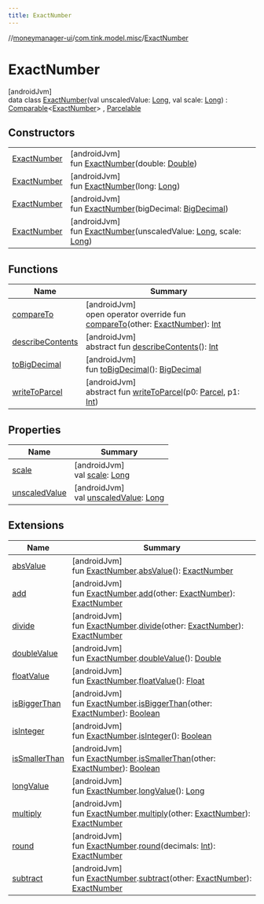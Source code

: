 ```yaml
---
title: ExactNumber
---
```

//[moneymanager-ui](../../../index.html)/[com.tink.model.misc](../index.html)/[ExactNumber](index.html)



# ExactNumber



[androidJvm]\
data class [ExactNumber](index.html)(val unscaledValue: [Long](https://kotlinlang.org/api/latest/jvm/stdlib/kotlin/-long/index.html), val scale: [Long](https://kotlinlang.org/api/latest/jvm/stdlib/kotlin/-long/index.html)) : [Comparable](https://kotlinlang.org/api/latest/jvm/stdlib/kotlin/-comparable/index.html)&lt;[ExactNumber](index.html)&gt; , [Parcelable](https://developer.android.com/reference/kotlin/android/os/Parcelable.html)



## Constructors


| | |
|---|---|
| [ExactNumber](-exact-number.html) | [androidJvm]<br>fun [ExactNumber](-exact-number.html)(double: [Double](https://kotlinlang.org/api/latest/jvm/stdlib/kotlin/-double/index.html)) |
| [ExactNumber](-exact-number.html) | [androidJvm]<br>fun [ExactNumber](-exact-number.html)(long: [Long](https://kotlinlang.org/api/latest/jvm/stdlib/kotlin/-long/index.html)) |
| [ExactNumber](-exact-number.html) | [androidJvm]<br>fun [ExactNumber](-exact-number.html)(bigDecimal: [BigDecimal](https://developer.android.com/reference/kotlin/java/math/BigDecimal.html)) |
| [ExactNumber](-exact-number.html) | [androidJvm]<br>fun [ExactNumber](-exact-number.html)(unscaledValue: [Long](https://kotlinlang.org/api/latest/jvm/stdlib/kotlin/-long/index.html), scale: [Long](https://kotlinlang.org/api/latest/jvm/stdlib/kotlin/-long/index.html)) |


## Functions


| Name | Summary |
|---|---|
| [compareTo](compare-to.html) | [androidJvm]<br>open operator override fun [compareTo](compare-to.html)(other: [ExactNumber](index.html)): [Int](https://kotlinlang.org/api/latest/jvm/stdlib/kotlin/-int/index.html) |
| [describeContents](../../com.tink.service.provider/-provider-filter/index.html#-1578325224%2FFunctions%2F1000845458) | [androidJvm]<br>abstract fun [describeContents](../../com.tink.service.provider/-provider-filter/index.html#-1578325224%2FFunctions%2F1000845458)(): [Int](https://kotlinlang.org/api/latest/jvm/stdlib/kotlin/-int/index.html) |
| [toBigDecimal](to-big-decimal.html) | [androidJvm]<br>fun [toBigDecimal](to-big-decimal.html)(): [BigDecimal](https://developer.android.com/reference/kotlin/java/math/BigDecimal.html) |
| [writeToParcel](../../com.tink.service.provider/-provider-filter/index.html#-1754457655%2FFunctions%2F1000845458) | [androidJvm]<br>abstract fun [writeToParcel](../../com.tink.service.provider/-provider-filter/index.html#-1754457655%2FFunctions%2F1000845458)(p0: [Parcel](https://developer.android.com/reference/kotlin/android/os/Parcel.html), p1: [Int](https://kotlinlang.org/api/latest/jvm/stdlib/kotlin/-int/index.html)) |


## Properties


| Name | Summary |
|---|---|
| [scale](scale.html) | [androidJvm]<br>val [scale](scale.html): [Long](https://kotlinlang.org/api/latest/jvm/stdlib/kotlin/-long/index.html) |
| [unscaledValue](unscaled-value.html) | [androidJvm]<br>val [unscaledValue](unscaled-value.html): [Long](https://kotlinlang.org/api/latest/jvm/stdlib/kotlin/-long/index.html) |


## Extensions


| Name | Summary |
|---|---|
| [absValue](../../se.tink.commons.extensions/abs-value.html) | [androidJvm]<br>fun [ExactNumber](index.html).[absValue](../../se.tink.commons.extensions/abs-value.html)(): [ExactNumber](index.html) |
| [add](../../se.tink.commons.extensions/add.html) | [androidJvm]<br>fun [ExactNumber](index.html).[add](../../se.tink.commons.extensions/add.html)(other: [ExactNumber](index.html)): [ExactNumber](index.html) |
| [divide](../../se.tink.commons.extensions/divide.html) | [androidJvm]<br>fun [ExactNumber](index.html).[divide](../../se.tink.commons.extensions/divide.html)(other: [ExactNumber](index.html)): [ExactNumber](index.html) |
| [doubleValue](../../se.tink.commons.extensions/double-value.html) | [androidJvm]<br>fun [ExactNumber](index.html).[doubleValue](../../se.tink.commons.extensions/double-value.html)(): [Double](https://kotlinlang.org/api/latest/jvm/stdlib/kotlin/-double/index.html) |
| [floatValue](../../se.tink.commons.extensions/float-value.html) | [androidJvm]<br>fun [ExactNumber](index.html).[floatValue](../../se.tink.commons.extensions/float-value.html)(): [Float](https://kotlinlang.org/api/latest/jvm/stdlib/kotlin/-float/index.html) |
| [isBiggerThan](../../se.tink.commons.extensions/is-bigger-than.html) | [androidJvm]<br>fun [ExactNumber](index.html).[isBiggerThan](../../se.tink.commons.extensions/is-bigger-than.html)(other: [ExactNumber](index.html)): [Boolean](https://kotlinlang.org/api/latest/jvm/stdlib/kotlin/-boolean/index.html) |
| [isInteger](../../se.tink.commons.extensions/is-integer.html) | [androidJvm]<br>fun [ExactNumber](index.html).[isInteger](../../se.tink.commons.extensions/is-integer.html)(): [Boolean](https://kotlinlang.org/api/latest/jvm/stdlib/kotlin/-boolean/index.html) |
| [isSmallerThan](../../se.tink.commons.extensions/is-smaller-than.html) | [androidJvm]<br>fun [ExactNumber](index.html).[isSmallerThan](../../se.tink.commons.extensions/is-smaller-than.html)(other: [ExactNumber](index.html)): [Boolean](https://kotlinlang.org/api/latest/jvm/stdlib/kotlin/-boolean/index.html) |
| [longValue](../../se.tink.commons.extensions/long-value.html) | [androidJvm]<br>fun [ExactNumber](index.html).[longValue](../../se.tink.commons.extensions/long-value.html)(): [Long](https://kotlinlang.org/api/latest/jvm/stdlib/kotlin/-long/index.html) |
| [multiply](../../se.tink.commons.extensions/multiply.html) | [androidJvm]<br>fun [ExactNumber](index.html).[multiply](../../se.tink.commons.extensions/multiply.html)(other: [ExactNumber](index.html)): [ExactNumber](index.html) |
| [round](../../se.tink.commons.extensions/round.html) | [androidJvm]<br>fun [ExactNumber](index.html).[round](../../se.tink.commons.extensions/round.html)(decimals: [Int](https://kotlinlang.org/api/latest/jvm/stdlib/kotlin/-int/index.html)): [ExactNumber](index.html) |
| [subtract](../../se.tink.commons.extensions/subtract.html) | [androidJvm]<br>fun [ExactNumber](index.html).[subtract](../../se.tink.commons.extensions/subtract.html)(other: [ExactNumber](index.html)): [ExactNumber](index.html) |

